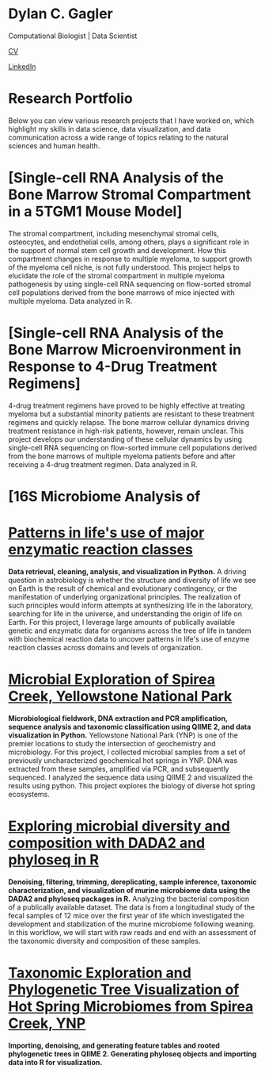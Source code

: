 # Dylan C. Gagler
Computational Biologist | Data Scientist

[CV](https://github.com/dgagler/dgagler/blob/master/dgagler_CV.pdf)

[LinkedIn](https://www.linkedin.com/in/dylan-gagler-4a0a68191/) 

# Research Portfolio
Below you can view various research projects that I have worked on, which highlight my skills in data science, data visualization, and data communication across a wide range of topics relating to the natural sciences and human health. 

# [Single-cell RNA Analysis of the Bone Marrow Stromal Compartment in a 5TGM1 Mouse Model]
The stromal compartment, including mesenchymal stromal cells, osteocytes, and endothelial cells, among others, plays a significant role in the support of normal stem cell growth and development. How this compartment changes in response to multiple myeloma, to support growth of the myeloma cell niche, is not fully understood. This project helps to elucidate the role of the stromal compartment in multiple myeloma pathogenesis by using single-cell RNA sequencing on flow-sorted stromal cell populations derived from the bone marrows of mice injected with multiple myeloma. Data analyzed in R.

# [Single-cell RNA Analysis of the Bone Marrow Microenvironment in Response to 4-Drug Treatment Regimens]
4-drug treatment regimens have proved to be highly effective at treating myeloma but a substantial minority patients are resistant to these treatment regimens and quickly relapse. The bone marrow cellular dynamics driving treatment resistance in high-risk patients, however, remain unclear. This project develops our understanding of these cellular dynamics by using single-cell RNA sequencing on flow-sorted immune cell populations derived from the bone marrows of multiple myeloma patients before and after receiving a 4-drug treatment regimen. Data analyzed in R.

# [16S Microbiome Analysis of 

# [Patterns in life's use of major enzymatic reaction classes](https://nbviewer.jupyter.org/github/dgagler/dgagler.github.io/blob/master/enzyme_demo.ipynb)

**Data retrieval, cleaning, analysis, and visualization in Python.** A driving question in astrobiology is whether the structure and diversity of life we see on Earth is the result of chemical and evolutionary contingency, or the manifestation of underlying organizational principles. The realization of such principles would inform attempts at synthesizing life in the laboratory, searching for life in the universe, and understanding the origin of life on Earth. For this project, I leverage large amounts of publically available genetic and enzymatic data for organisms across the tree of life in tandem with biochemical reaction data to uncover patterns in life's use of enzyme reaction classes across domains and levels of organization.

# [Microbial Exploration of Spirea Creek, Yellowstone National Park](https://nbviewer.jupyter.org/github/dgagler/spirea/blob/master/spirea_sequencing_demo.ipynb)

**Microbiological fieldwork, DNA extraction and PCR amplification, sequence analysis and taxonomic classification using QIIME 2, and data visualization in Python.** Yellowstone National Park (YNP) is one of the premier locations to study the intersection of geochemistry and microbiology. For this project, I collected microbial samples from a set of previously uncharacterized geochemical hot springs in YNP. DNA was extracted from these samples, amplified via PCR, and subsequently sequenced. I analyzed the sequence data using QIIME 2 and visualized the results using python. This project explores the biology of diverse hot spring ecosystems.

# [Exploring microbial diversity and composition with DADA2 and phyloseq in R](https://nbviewer.jupyter.org/github/dgagler/dgagler.github.io/blob/master/mouse_microbiome_dada2phyloseq.ipynb)

**Denoising, filtering, trimming, dereplicating, sample inference, taxonomic characterization, and visualization of murine microbiome data using the DADA2 and phyloseq packages in R.** Analyzing the bacterial composition of a publically available dataset. The data is from a longitudinal study of the fecal samples of 12 mice over the first year of life which investigated the development and stabilization of the murine microbiome following weaning. In this workflow, we will start with raw reads and end with an assessment of the taxonomic diversity and composition of these samples.

# [Taxonomic Exploration and Phylogenetic Tree Visualization of Hot Spring Microbiomes from Spirea Creek, YNP](https://nbviewer.jupyter.org/github/dgagler/dgagler.github.io/blob/master/qiime_to_phyloseq_spirea.ipynb)

**Importing, denoising, and generating feature tables and rooted phylogenetic trees in QIIME 2. Generating phyloseq objects and importing data into R for visualization.** 
